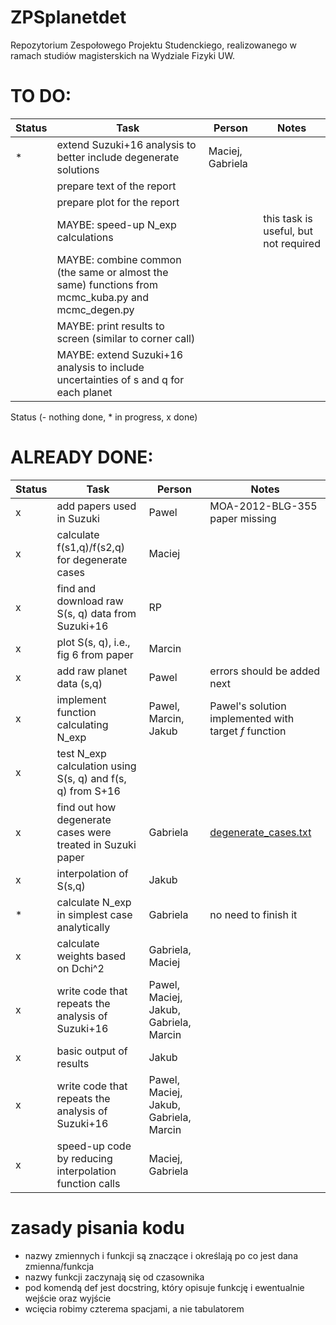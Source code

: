 # ZPSplanetdet
Repozytorium Zespołowego Projektu Studenckiego, realizowanego w ramach studiów magisterskich na Wydziale Fizyki UW. 

# TO DO:

| Status | Task | Person | Notes |
|--------|------|--------|-------|
|\* | extend Suzuki+16 analysis to better include degenerate solutions | Maciej, Gabriela | |
| | prepare text of the report | | |
| | prepare plot for the report | | |
| | MAYBE: speed-up N\_exp calculations | | this task is useful, but not required |
| | MAYBE: combine common (the same or almost the same) functions from mcmc\_kuba.py and mcmc\_degen.py | | |
| | MAYBE: print results to screen (similar to corner call)
| | MAYBE: extend Suzuki+16 analysis to include uncertainties of s and q for each planet | | | 

Status (- nothing done, * in progress, x done)

# ALREADY DONE:

| Status | Task | Person | Notes |
|--------|------|--------|-------|
|x| add papers used in Suzuki| Pawel | MOA-2012-BLG-355 paper missing |
|x| calculate f(s1,q)/f(s2,q) for degenerate cases|Maciej| |
|x| find and download raw S(s, q) data from Suzuki+16|RP| |
|x| plot S(s, q), i.e., fig 6 from paper|Marcin| |
|x| add raw planet data (s,q) | Pawel | errors should be added next |
|x| implement function calculating N\_exp|Pawel, Marcin, Jakub| Pawel's solution implemented with target *f* function |
|x| test N\_exp calculation using S(s, q) and f(s, q) from S+16| | |
|x| find out how degenerate cases were treated in Suzuki paper|Gabriela| [degenerate\_cases.txt](degenerate_cases.txt) |
|x| interpolation of S(s,q)|Jakub| |
|\*| calculate N\_exp in simplest case analytically |Gabriela| no need to finish it|
|x| calculate weights based on Dchi^2|Gabriela, Maciej| |
|x| write code that repeats the analysis of Suzuki+16 | Pawel, Maciej, Jakub, Gabriela, Marcin | |
|x| basic output of results | Jakub | |
|x| write code that repeats the analysis of Suzuki+16 | Pawel, Maciej, Jakub, Gabriela, Marcin | |
|x| speed-up code by reducing interpolation function calls | Maciej, Gabriela | |




# zasady pisania kodu
- nazwy zmiennych i funkcji są znaczące i określają po co jest dana zmienna/funkcja
- nazwy funkcji zaczynają się od czasownika
- pod komendą def jest docstring, który opisuje funkcję i ewentualnie wejście oraz wyjście
- wcięcia robimy czterema spacjami, a nie tabulatorem
